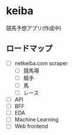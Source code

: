 # keiba
競馬予想アプリ(作成中)

## ロードマップ
- [ ] netkeiba.com scraper
  - [ ] 競馬場
  - [ ] 騎手
  - [ ] 馬
  - [ ] レース
- [ ] API
- [ ] BFF
- [ ] EDA
- [ ] Machine Learning
- [ ] Web frontend
